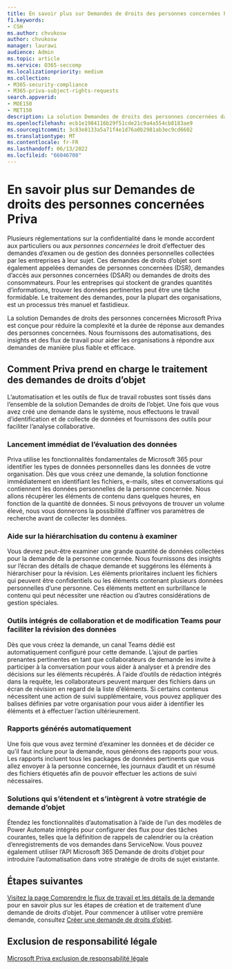 ```yaml
---
title: En savoir plus sur Demandes de droits des personnes concernées Priva
f1.keywords:
- CSH
ms.author: chvukosw
author: chvukosw
manager: laurawi
audience: Admin
ms.topic: article
ms.service: O365-seccomp
ms.localizationpriority: medium
ms.collection:
- M365-security-compliance
- M365-priva-subject-rights-requests
search.appverid:
- MOE150
- MET150
description: La solution Demandes de droits des personnes concernées dans Microsoft Priva vous aide à trouver des données personnelles et à collaborer sur la révision du contenu et la création de rapports.
ms.openlocfilehash: ecb1e1984116b29f51cde21c9a4a554cb8183ae9
ms.sourcegitcommit: 3c83e8133a5a71f4e1d76a0b2981ab3ec9cd6602
ms.translationtype: MT
ms.contentlocale: fr-FR
ms.lasthandoff: 06/13/2022
ms.locfileid: "66046708"
---
```

# <a name="learn-about-priva-subject-rights-requests"></a>En savoir plus sur Demandes de droits des personnes concernées Priva

Plusieurs réglementations sur la confidentialité dans le monde accordent aux particuliers ou aux *personnes concernées* le droit d’effectuer des demandes d’examen ou de gestion des données personnelles collectées par les entreprises à leur sujet. Ces demandes de droits d’objet sont également appelées demandes de personnes concernées (DSR), demandes d’accès aux personnes concernées (DSAR) ou demandes de droits des consommateurs. Pour les entreprises qui stockent de grandes quantités d’informations, trouver les données pertinentes peut être une tâche formidable. Le traitement des demandes, pour la plupart des organisations, est un processus très manuel et fastidieux.

La solution Demandes de droits des personnes concernées Microsoft Priva est conçue pour réduire la complexité et la durée de réponse aux demandes des personnes concernées. Nous fournissons des automatisations, des insights et des flux de travail pour aider les organisations à répondre aux demandes de manière plus fiable et efficace.

## <a name="how-priva-supports-subject-rights-request-fulfillment"></a>Comment Priva prend en charge le traitement des demandes de droits d’objet

L’automatisation et les outils de flux de travail robustes sont tissés dans l’ensemble de la solution Demandes de droits de l’objet. Une fois que vous avez créé une demande dans le système, nous effectuons le travail d’identification et de collecte de données et fournissons des outils pour faciliter l’analyse collaborative.

### <a name="immediate-kickoff-of-data-evaluation"></a>Lancement immédiat de l’évaluation des données

Priva utilise les fonctionnalités fondamentales de Microsoft 365 pour identifier les types de données personnelles dans les données de votre organisation. Dès que vous créez une demande, la solution fonctionne immédiatement en identifiant les fichiers, e-mails, sites et conversations qui contiennent les données personnelles de la personne concernée. Nous allons récupérer les éléments de contenu dans quelques heures, en fonction de la quantité de données. Si nous prévoyons de trouver un volume élevé, nous vous donnerons la possibilité d’affiner vos paramètres de recherche avant de collecter les données.

### <a name="help-in-prioritizing-content-to-review"></a>Aide sur la hiérarchisation du contenu à examiner

Vous devrez peut-être examiner une grande quantité de données collectées pour la demande de la personne concernée. Nous fournissons des insights sur l’écran des détails de chaque demande et suggérons les éléments à hiérarchiser pour la révision. Les éléments prioritaires incluent les fichiers qui peuvent être confidentiels ou les éléments contenant plusieurs données personnelles d’une personne. Ces éléments mettent en surbrillance le contenu qui peut nécessiter une réaction ou d’autres considérations de gestion spéciales.

### <a name="built-in-teams-collaboration-and-editing-tools-to-facilitate-data-review"></a>Outils intégrés de collaboration et de modification Teams pour faciliter la révision des données

Dès que vous créez la demande, un canal Teams dédié est automatiquement configuré pour cette demande. L’ajout de parties prenantes pertinentes en tant que collaborateurs de demande les invite à participer à la conversation pour vous aider à analyser et à prendre des décisions sur les éléments récupérés. À l’aide d’outils de rédaction intégrés dans la requête, les collaborateurs peuvent marquer des fichiers dans un écran de révision en regard de la liste d’éléments. Si certains contenus nécessitent une action de suivi supplémentaire, vous pouvez appliquer des balises définies par votre organisation pour vous aider à identifier les éléments et à effectuer l’action ultérieurement.

### <a name="automatically-generated-reports"></a>Rapports générés automatiquement

Une fois que vous avez terminé d’examiner les données et de décider ce qu’il faut inclure pour la demande, nous générons des rapports pour vous. Les rapports incluent tous les packages de données pertinents que vous allez envoyer à la personne concernée, les journaux d’audit et un résumé des fichiers étiquetés afin de pouvoir effectuer les actions de suivi nécessaires.

### <a name="solutions-that-extend-and-integrate-with-your-subject-request-strategy"></a>Solutions qui s’étendent et s’intègrent à votre stratégie de demande d’objet

Étendez les fonctionnalités d’automatisation à l’aide de l’un des modèles de Power Automate intégrés pour configurer des flux pour des tâches courantes, telles que la définition de rappels de calendrier ou la création d’enregistrements de vos demandes dans ServiceNow. Vous pouvez également utiliser l’API Microsoft 365 Demande de droits d’objet pour introduire l’automatisation dans votre stratégie de droits de sujet existante.

## <a name="next-steps"></a>Étapes suivantes

[Visitez la page Comprendre le flux de travail et les détails de la demande](subject-rights-requests-workflow.md) pour en savoir plus sur les étapes de création et de traitement d’une demande de droits d’objet. Pour commencer à utiliser votre première demande, consultez [Créer une demande de droits d’objet](subject-rights-requests-create.md).

## <a name="legal-disclaimer"></a>Exclusion de responsabilité légale

[Microsoft Priva exclusion de responsabilité légale](priva-disclaimer.md)
